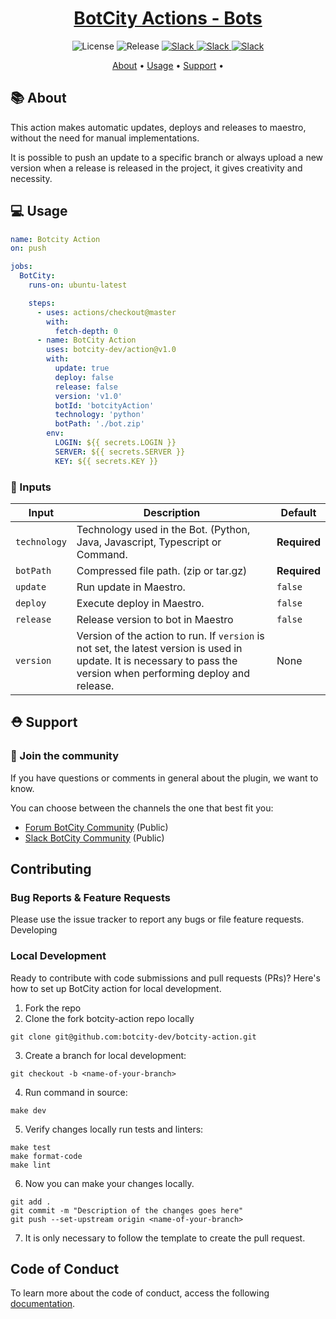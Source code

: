 
<h1 align="center">
    <a href="">BotCity Actions - Bots</a>
</h1>

<p align="center">
  <a>
    <img alt="License" src=https://img.shields.io/hexpm/l/plug?style=for-the-badge>
  </a>
  <a>
    <img alt="Release" src=https://img.shields.io/github/v/release/botcity-dev/botcity-action-bots?style=for-the-badge>
  </a>
  <a href="https://join.slack.com/t/communitybotcitydev/shared_invite/zt-1ru3r3u2a-SsJL~w_7out3y7sEv3xC2w">
    <img alt="Slack" src="https://img.shields.io/badge/slack-join community-4A154B.svg?logo=slack&style=for-the-badge"/>
  </a>
  <a href="https://community.botcity.dev/">
    <img alt="Slack" src="https://img.shields.io/badge/forum-join forum-4A154B.svg?logo=discourse&style=for-the-badge"/>
  </a>
  <a href="https://www.youtube.com/@botcity-dev">
    <img alt="Slack" src="https://img.shields.io/badge/youtube-watch videos-4A154B.svg?logo=youtube&style=for-the-badge"/>
  </a>
</p>

<p align="center">
 <a href="##About">About</a> •
 <a href="##Usage">Usage</a> •
 <a href="##Support">Support</a> •
</p>

## 📚 About
This action makes automatic updates, deploys and releases to maestro, without the need for manual implementations.

It is possible to push an update to a specific branch or always upload a new version when a release is released in 
the project, it gives creativity and necessity.

## 💻 Usage
<!-- start usage -->
```yaml
name: Botcity Action
on: push

jobs:
  BotCity:
    runs-on: ubuntu-latest

    steps:
      - uses: actions/checkout@master
        with:
          fetch-depth: 0
      - name: BotCity Action
        uses: botcity-dev/action@v1.0
        with:
          update: true
          deploy: false
          release: false
          version: 'v1.0'
          botId: 'botcityAction'
          technology: 'python'
          botPath: './bot.zip'
        env:
          LOGIN: ${{ secrets.LOGIN }}
          SERVER: ${{ secrets.SERVER }}
          KEY: ${{ secrets.KEY }}
```
<!-- end usage -->

### 🔣 Inputs
| Input           | Description                                                                                                                                                          | Default      |
|-----------------|----------------------------------------------------------------------------------------------------------------------------------------------------------------------|--------------|
| `technology`    | Technology used in the Bot. (Python, Java, Javascript, Typescript or Command.                                                                                        | **Required** |
| `botPath`       | Compressed file path. (zip or tar.gz)                                                                                                                                | **Required** |
| `update`        | Run update in Maestro.                                                                                                                                               | `false`      |
| `deploy`        | Execute deploy in Maestro.                                                                                                                                           | `false`      |
| `release`       | Release version to bot in Maestro                                                                                                                                    | `false`      |
| `version`       | Version of the action to run. If `version` is not set, the latest version is used in update. It is necessary to pass the version when performing deploy and release. | None         |

## ⛑ Support

### 📢 Join the community

If you have questions or comments in general about the plugin, we want to know.

You can choose between the channels the one that best fit you:

- [Forum BotCity Community](<https://community.botcity.dev>) (Public)
- [Slack BotCity Community](<https://join.slack.com/t/communitybotcitydev/shared_invite/zt-1ru3r3u2a-SsJL~w_7out3y7sEv3xC2w>) (Public)


## Contributing
### Bug Reports & Feature Requests

Please use the issue tracker to report any bugs or file feature requests.
Developing

### Local Development

Ready to contribute with code submissions and pull requests (PRs)? Here's how to set up BotCity action for local development.
1. Fork the repo
2. Clone the fork botcity-action repo locally
```shell
git clone git@github.com:botcity-dev/botcity-action.git
```
3. Create a branch for local development:
```shell
git checkout -b <name-of-your-branch>
```
4. Run command in source:
```shell
make dev
```
5. Verify changes locally run tests and linters:
```shell
make test
make format-code
make lint
```

6. Now you can make your changes locally.
```shell
git add .
git commit -m "Description of the changes goes here"
git push --set-upstream origin <name-of-your-branch>
```

7. It is only necessary to follow the template to create the pull request.

## Code of Conduct
To learn more about the code of conduct, access the following [documentation](<https://github.com/botcity-dev/code-of-conduct/blob/main/english.md>).
